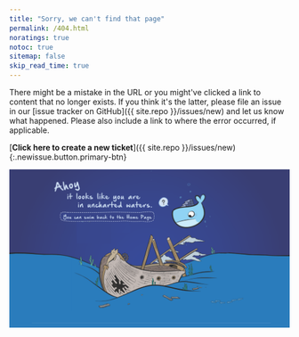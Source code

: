 ```yaml
---
title: "Sorry, we can't find that page"
permalink: /404.html
noratings: true
notoc: true
sitemap: false
skip_read_time: true
---
```


There might be a mistake in the URL or you might've clicked a link to content
that no longer exists. If you think it's the latter, please file an issue in
our [issue tracker on GitHub]({{ site.repo }}/issues/new)
and let us know what happened. Please also include a link to where the error
occurred, if applicable.

[**Click here to create a new ticket**]({{ site.repo }}/issues/new){:.newissue.button.primary-btn}

[![404 page not found](/assets/images/404-docs.png)](/ "Go to the homepage")

<script>
let el = document.querySelector("a.newissue");
if (el) {
    let url = new URL("{{ site.repo }}/issues/new");
    url.searchParams.set("title", "404 at " + window.location.pathname);
    let body = "I found a broken link : " + window.location.href;
    if (document.referrer !== "") {
        body += "\nI arrived on this page through: " + document.referrer
    }
    url.searchParams.set("body", body);
    el.setAttribute("href", url.toString());
}
</script>
